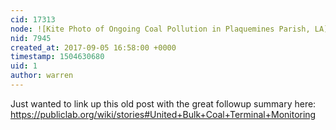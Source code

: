 ```yaml
---
cid: 17313
node: ![Kite Photo of Ongoing Coal Pollution in Plaquemines Parish, LA](../notes/eustatic/05-28-2013/kite-photos-of-ongoing-coal-pollution-in-plaquemines-parish-la)
nid: 7945
created_at: 2017-09-05 16:58:00 +0000
timestamp: 1504630680
uid: 1
author: warren
---
```


Just wanted to link up this old post with the great followup summary here: https://publiclab.org/wiki/stories#United+Bulk+Coal+Terminal+Monitoring